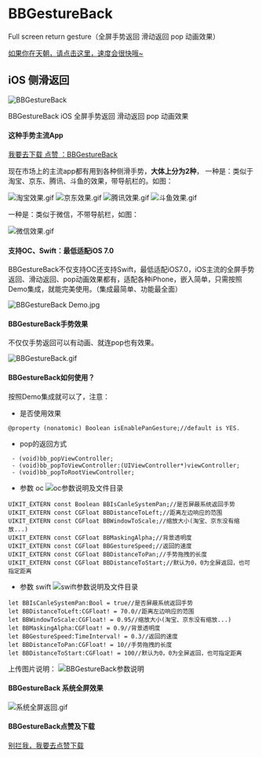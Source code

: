 # BBGestureBack

Full screen return gesture（全屏手势返回 滑动返回 pop 动画效果）

[如果你在天朝，请点击这里，速度会很快哦~](https://blog.csdn.net/Bonway_Huang/article/details/50505975) 

## iOS 侧滑返回 ##

![BBGestureBack](https://upload-images.jianshu.io/upload_images/10991770-a719a5c2c5c01c79.png?imageMogr2/auto-orient/strip%7CimageView2/2/w/1240)

BBGestureBack iOS 全屏手势返回 滑动返回 pop 动画效果

####  这种手势主流App ####
[我要去下载 点赞 ：BBGestureBack](https://github.com/Bonway/BBGestureBack) 

现在市场上的主流app都有用到各种侧滑手势，**大体上分为2种**，
一种是：类似于淘宝、京东、腾讯、斗鱼的效果，带导航栏的。如图：

![淘宝效果.gif](https://upload-images.jianshu.io/upload_images/10991770-c0c066b9952cd4a2.gif?imageMogr2/auto-orient/strip)
![京东效果.gif](https://upload-images.jianshu.io/upload_images/10991770-20665acc596753fd.gif?imageMogr2/auto-orient/strip)
![腾讯效果.gif](https://upload-images.jianshu.io/upload_images/10991770-85ee3a14c08af52f.gif?imageMogr2/auto-orient/strip)
![斗鱼效果.gif](https://upload-images.jianshu.io/upload_images/10991770-a807f552c60ef11b.gif?imageMogr2/auto-orient/strip)


一种是：类似于微信，不带导航栏，如图：

![微信效果.gif](https://upload-images.jianshu.io/upload_images/10991770-85b47cf133bac792.gif?imageMogr2/auto-orient/strip)


####  支持OC、Swift：最低适配iOS 7.0 ####

BBGestureBack不仅支持OC还支持Swift，最低适配iOS7.0，iOS主流的全屏手势返回、滑动返回、pop动画效果都有，适配各种iPhone，嵌入简单，只需按照Demo集成，就能完美使用。（集成最简单、功能最全面）

![BBGestureBack Demo.jpg](https://upload-images.jianshu.io/upload_images/10991770-c04ac90bcad25482.jpg?imageMogr2/auto-orient/strip%7CimageView2/2/w/1240)

####  BBGestureBack手势效果 ####

不仅仅手势返回可以有动画、就连pop也有效果。

![BBGestureBack.gif](https://upload-images.jianshu.io/upload_images/10991770-edecbec93d1d7e8b.gif?imageMogr2/auto-orient/strip)


####  BBGestureBack如何使用？ ####
按照Demo集成就可以了，注意：

 * 是否使用效果
 
 `@property (nonatomic) Boolean isEnablePanGesture;//default is YES.`
 
 * pop的返回方式
 
```
 - (void)bb_popViewController;
 - (void)bb_popToViewController:(UIViewController*)viewController;
 - (void)bb_popToRootViewController;
```


* 参数 oc
![oc参数说明及文件目录](https://upload-images.jianshu.io/upload_images/10991770-ab0eea71e46a62df.png?imageMogr2/auto-orient/strip%7CimageView2/2/w/1240)

```
UIKIT_EXTERN const Boolean BBIsCanleSystemPan;//是否屏蔽系统返回手势
UIKIT_EXTERN const CGFloat BBDistanceToLeft;//距离左边响应的范围
UIKIT_EXTERN const CGFloat BBWindowToScale;//缩放大小(淘宝、京东没有缩放...)
UIKIT_EXTERN const CGFloat BBMaskingAlpha;//背景透明度
UIKIT_EXTERN const CGFloat BBGestureSpeed;//返回的速度
UIKIT_EXTERN const CGFloat BBDistanceToPan;//手势拖拽的长度
UIKIT_EXTERN const CGFloat BBDistanceToStart;//默认为0，0为全屏返回，也可指定距离
```
* 参数 swift
![swift参数说明及文件目录](https://upload-images.jianshu.io/upload_images/10991770-b63eb35b54bc62fd.png?imageMogr2/auto-orient/strip%7CimageView2/2/w/1240)
```
let BBIsCanleSystemPan:Bool = true//是否屏蔽系统返回手势
let BBDistanceToLeft:CGFloat! = 70.0//距离左边响应的范围
let BBWindowToScale:CGFloat! = 0.95//缩放大小(淘宝、京东没有缩放...)
let BBMaskingAlpha:CGFloat! = 0.9//背景透明度
let BBGestureSpeed:TimeInterval! = 0.3//返回的速度
let BBDistanceToPan:CGFloat! = 10//手势拖拽的长度
let BBDistanceToStart:CGFloat! = 100//默认为0，0为全屏返回，也可指定距离
```

上传图片说明：
![BBGestureBack参数说明](https://upload-images.jianshu.io/upload_images/10991770-190ae7dbcf35d5e7.png?imageMogr2/auto-orient/strip%7CimageView2/2/w/1240)

####  BBGestureBack 系统全屏效果 ####
![系统全屏返回.gif](https://upload-images.jianshu.io/upload_images/10991770-40fc8f74b89dff82.gif?imageMogr2/auto-orient/strip)


####  BBGestureBack点赞及下载 ####
[别拦我，我要去点赞下载](https://github.com/Bonway/BBGestureBack)
